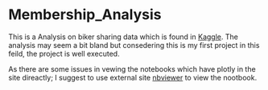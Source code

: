 # Membership_Analysis

This is a Analysis on biker sharing data which is found in [Kaggle](https://www.google.com). The analysis may seem a bit bland but consedering this is my first project in this feild, the project is well executed.

As there are some issues in vewing the notebooks which have plotly in the site direactly; I suggest to use external site [nbviewer](https://nbviewer.jupyter.org/) to view the nootbook.
